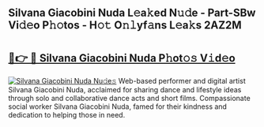 ## Silvana Giacobini Nuda L𝚎a𝚔ed N𝚞𝚍e - Part-SBw Vi𝚍𝚎o P𝚑𝚘tos - H𝚘𝚝 O𝚗𝚕yf𝚊ns L𝚎a𝚔s 2AZ2M

# <h2><a href="http://kf7k21.oniu.top/?m=Silvana+Giacobini+Nuda">🔗👉 🔴 Silvana Giacobini Nuda P𝚑ot𝚘𝚜 V𝚒d𝚎o</a></h2>

[![Silvana Giacobini Nuda Nu𝚍e𝚜](https://i.imgur.com/0qMVB7G.gif)](http://kf7k21.oniu.top/?m=Silvana+Giacobini+Nuda)
Web-based performer and digital artist Silvana Giacobini Nuda, acclaimed for sharing dance and lifestyle ideas through solo and collaborative dance acts and short films. Compassionate social worker Silvana Giacobini Nuda, famed for their kindness and dedication to helping those in need.  
